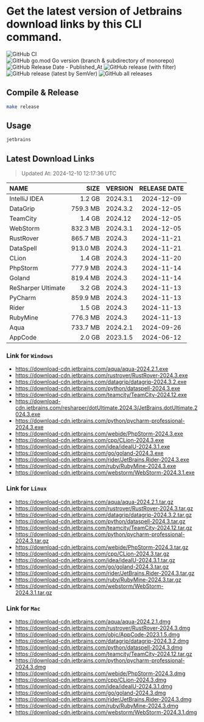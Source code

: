 # Get the latest version of Jetbrains download links by this CLI command.

![GitHub CI](https://github.com/designinlife/jetbrains/actions/workflows/ci.yml/badge.svg)
![GitHub go.mod Go version (branch & subdirectory of monorepo)](https://img.shields.io/github/go-mod/go-version/designinlife/jetbrains/master)
![GitHub Release Date - Published_At](https://img.shields.io/github/release-date/designinlife/jetbrains)
![GitHub release (with filter)](https://img.shields.io/github/v/release/designinlife/jetbrains)
![GitHub release (latest by SemVer)](https://img.shields.io/github/downloads/designinlife/jetbrains/v1.1.10/total)
![GitHub all releases](https://img.shields.io/github/downloads/designinlife/jetbrains/total)

## Compile & Release

```bash
make release
```

## Usage

```bash
jetbrains
```

## Latest Download Links

> Updated At: 2024-12-10 12:17:36 UTC

| NAME | SIZE | VERSION | RELEASE DATE |
| :-- | --: | :-- | :--: |
| IntelliJ IDEA | 1.2 GB | 2024.3.1 | 2024-12-09 |
| DataGrip | 759.3 MB | 2024.3.2 | 2024-12-05 |
| TeamCity | 1.4 GB | 2024.12 | 2024-12-05 |
| WebStorm | 832.3 MB | 2024.3.1 | 2024-12-05 |
| RustRover | 865.7 MB | 2024.3 | 2024-11-21 |
| DataSpell | 913.0 MB | 2024.3 | 2024-11-21 |
| CLion | 1.4 GB | 2024.3 | 2024-11-20 |
| PhpStorm | 777.9 MB | 2024.3 | 2024-11-14 |
| Goland | 819.4 MB | 2024.3 | 2024-11-14 |
| ReSharper Ultimate | 3.2 GB | 2024.3 | 2024-11-13 |
| PyCharm | 859.9 MB | 2024.3 | 2024-11-13 |
| Rider | 1.5 GB | 2024.3 | 2024-11-13 |
| RubyMine | 776.3 MB | 2024.3 | 2024-11-13 |
| Aqua | 733.7 MB | 2024.2.1 | 2024-09-26 |
| AppCode | 2.0 GB | 2023.1.5 | 2024-06-12 |

### Link for `Windows`

* <https://download-cdn.jetbrains.com/aqua/aqua-2024.2.1.exe>
* <https://download-cdn.jetbrains.com/rustrover/RustRover-2024.3.exe>
* <https://download-cdn.jetbrains.com/datagrip/datagrip-2024.3.2.exe>
* <https://download-cdn.jetbrains.com/python/dataspell-2024.3.exe>
* <https://download-cdn.jetbrains.com/teamcity/TeamCity-2024.12.exe>
* <https://download-cdn.jetbrains.com/resharper/dotUltimate.2024.3/JetBrains.dotUltimate.2024.3.exe>
* <https://download-cdn.jetbrains.com/python/pycharm-professional-2024.3.exe>
* <https://download-cdn.jetbrains.com/webide/PhpStorm-2024.3.exe>
* <https://download-cdn.jetbrains.com/cpp/CLion-2024.3.exe>
* <https://download-cdn.jetbrains.com/idea/ideaIU-2024.3.1.exe>
* <https://download-cdn.jetbrains.com/go/goland-2024.3.exe>
* <https://download-cdn.jetbrains.com/rider/JetBrains.Rider-2024.3.exe>
* <https://download-cdn.jetbrains.com/ruby/RubyMine-2024.3.exe>
* <https://download-cdn.jetbrains.com/webstorm/WebStorm-2024.3.1.exe>

### Link for `Linux`

* <https://download-cdn.jetbrains.com/aqua/aqua-2024.2.1.tar.gz>
* <https://download-cdn.jetbrains.com/rustrover/RustRover-2024.3.tar.gz>
* <https://download-cdn.jetbrains.com/datagrip/datagrip-2024.3.2.tar.gz>
* <https://download-cdn.jetbrains.com/python/dataspell-2024.3.tar.gz>
* <https://download-cdn.jetbrains.com/teamcity/TeamCity-2024.12.tar.gz>
* <https://download-cdn.jetbrains.com/python/pycharm-professional-2024.3.tar.gz>
* <https://download-cdn.jetbrains.com/webide/PhpStorm-2024.3.tar.gz>
* <https://download-cdn.jetbrains.com/cpp/CLion-2024.3.tar.gz>
* <https://download-cdn.jetbrains.com/idea/ideaIU-2024.3.1.tar.gz>
* <https://download-cdn.jetbrains.com/go/goland-2024.3.tar.gz>
* <https://download-cdn.jetbrains.com/rider/JetBrains.Rider-2024.3.tar.gz>
* <https://download-cdn.jetbrains.com/ruby/RubyMine-2024.3.tar.gz>
* <https://download-cdn.jetbrains.com/webstorm/WebStorm-2024.3.1.tar.gz>

### Link for `Mac`

* <https://download-cdn.jetbrains.com/aqua/aqua-2024.2.1.dmg>
* <https://download-cdn.jetbrains.com/rustrover/RustRover-2024.3.dmg>
* <https://download-cdn.jetbrains.com/objc/AppCode-2023.1.5.dmg>
* <https://download-cdn.jetbrains.com/datagrip/datagrip-2024.3.2.dmg>
* <https://download-cdn.jetbrains.com/python/dataspell-2024.3.dmg>
* <https://download-cdn.jetbrains.com/teamcity/TeamCity-2024.12.tar.gz>
* <https://download-cdn.jetbrains.com/python/pycharm-professional-2024.3.dmg>
* <https://download-cdn.jetbrains.com/webide/PhpStorm-2024.3.dmg>
* <https://download-cdn.jetbrains.com/cpp/CLion-2024.3.dmg>
* <https://download-cdn.jetbrains.com/idea/ideaIU-2024.3.1.dmg>
* <https://download-cdn.jetbrains.com/go/goland-2024.3.dmg>
* <https://download-cdn.jetbrains.com/rider/JetBrains.Rider-2024.3.dmg>
* <https://download-cdn.jetbrains.com/ruby/RubyMine-2024.3.dmg>
* <https://download-cdn.jetbrains.com/webstorm/WebStorm-2024.3.1.dmg>
